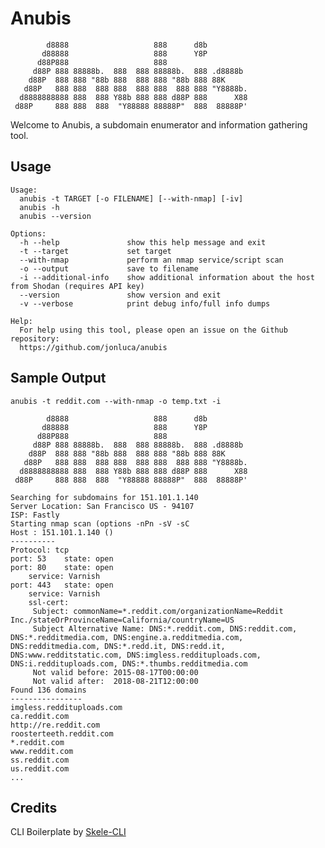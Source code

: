 # Anubis

            d8888                   888      d8b
           d88888                   888      Y8P
          d88P888                   888
         d88P 888 88888b.  888  888 88888b.  888 .d8888b
        d88P  888 888 "88b 888  888 888 "88b 888 88K
       d88P   888 888  888 888  888 888  888 888 "Y8888b.
      d8888888888 888  888 Y88b 888 888 d88P 888      X88
     d88P     888 888  888  "Y88888 88888P"  888  88888P'

Welcome to Anubis, a subdomain enumerator and information gathering tool.

## Usage

    Usage:
      anubis -t TARGET [-o FILENAME] [--with-nmap] [-iv]
      anubis -h
      anubis --version
      
    Options:
      -h --help               show this help message and exit
      -t --target             set target
      --with-nmap             perform an nmap service/script scan
      -o --output             save to filename
      -i --additional-info    show additional information about the host from Shodan (requires API key)
      --version               show version and exit
      -v --verbose            print debug info/full info dumps
    
    Help:
      For help using this tool, please open an issue on the Github repository:
      https://github.com/jonluca/anubis
      
## Sample Output

```anubis -t reddit.com --with-nmap -o temp.txt -i``` 

```
        d8888                   888      d8b
       d88888                   888      Y8P
      d88P888                   888
     d88P 888 88888b.  888  888 88888b.  888 .d8888b
    d88P  888 888 "88b 888  888 888 "88b 888 88K
   d88P   888 888  888 888  888 888  888 888 "Y8888b.
  d8888888888 888  888 Y88b 888 888 d88P 888      X88
 d88P     888 888  888  "Y88888 88888P"  888  88888P'
	
Searching for subdomains for 151.101.1.140
Server Location: San Francisco US - 94107
ISP: Fastly
Starting nmap scan (options -nPn -sV -sC
Host : 151.101.1.140 ()
----------
Protocol: tcp
port: 53	state: open
port: 80	state: open
	service: Varnish
port: 443	state: open
	service: Varnish
	ssl-cert:
	 Subject: commonName=*.reddit.com/organizationName=Reddit Inc./stateOrProvinceName=California/countryName=US
	 Subject Alternative Name: DNS:*.reddit.com, DNS:reddit.com, DNS:*.redditmedia.com, DNS:engine.a.redditmedia.com, DNS:redditmedia.com, DNS:*.redd.it, DNS:redd.it, DNS:www.redditstatic.com, DNS:imgless.reddituploads.com, DNS:i.reddituploads.com, DNS:*.thumbs.redditmedia.com
	 Not valid before: 2015-08-17T00:00:00
	 Not valid after:  2018-08-21T12:00:00
Found 136 domains
----------------
imgless.reddituploads.com
ca.reddit.com
http://re.reddit.com
roosterteeth.reddit.com
*.reddit.com
www.reddit.com
ss.reddit.com
us.reddit.com
...
```

## Credits

CLI Boilerplate by [Skele-CLI](https://github.com/rdegges/skele-cli)